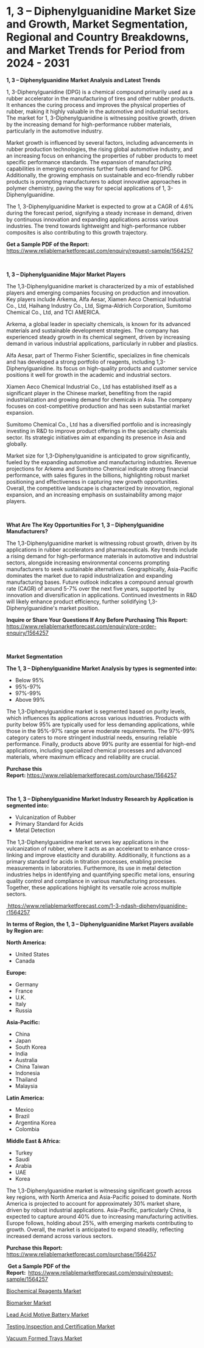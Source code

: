 <p><h1>1, 3 – Diphenylguanidine Market Size and Growth, Market Segmentation, Regional and Country Breakdowns, and Market Trends for Period from 2024 -  2031</h1></p><p><strong>1, 3 – Diphenylguanidine Market Analysis and Latest Trends</strong></p>
<p><p>1, 3-Diphenylguanidine (DPG) is a chemical compound primarily used as a rubber accelerator in the manufacturing of tires and other rubber products. It enhances the curing process and improves the physical properties of rubber, making it highly valuable in the automotive and industrial sectors. The market for 1, 3-Diphenylguanidine is witnessing positive growth, driven by the increasing demand for high-performance rubber materials, particularly in the automotive industry.</p><p>Market growth is influenced by several factors, including advancements in rubber production technologies, the rising global automotive industry, and an increasing focus on enhancing the properties of rubber products to meet specific performance standards. The expansion of manufacturing capabilities in emerging economies further fuels demand for DPG. Additionally, the growing emphasis on sustainable and eco-friendly rubber products is prompting manufacturers to adopt innovative approaches in polymer chemistry, paving the way for special applications of 1, 3-Diphenylguanidine.</p><p>The 1, 3-Diphenylguanidine Market is expected to grow at a CAGR of 4.6% during the forecast period, signifying a steady increase in demand, driven by continuous innovation and expanding applications across various industries. The trend towards lightweight and high-performance rubber composites is also contributing to this growth trajectory.</p></p>
<p><strong>Get a Sample PDF of the Report:&nbsp;</strong> <a href="https://www.reliablemarketforecast.com/enquiry/request-sample/1564257">https://www.reliablemarketforecast.com/enquiry/request-sample/1564257</a></p>
<p>&nbsp;</p>
<p><strong>1, 3 – Diphenylguanidine Major Market Players</strong></p>
<p><p>The 1,3-Diphenylguanidine market is characterized by a mix of established players and emerging companies focusing on production and innovation. Key players include Arkema, Alfa Aesar, Xiamen Aeco Chemical Industrial Co., Ltd, Haihang Industry Co., Ltd, Sigma-Aldrich Corporation, Sumitomo Chemical Co., Ltd, and TCI AMERICA.</p><p>Arkema, a global leader in specialty chemicals, is known for its advanced materials and sustainable development strategies. The company has experienced steady growth in its chemical segment, driven by increasing demand in various industrial applications, particularly in rubber and plastics.</p><p>Alfa Aesar, part of Thermo Fisher Scientific, specializes in fine chemicals and has developed a strong portfolio of reagents, including 1,3-Diphenylguanidine. Its focus on high-quality products and customer service positions it well for growth in the academic and industrial sectors.</p><p>Xiamen Aeco Chemical Industrial Co., Ltd has established itself as a significant player in the Chinese market, benefiting from the rapid industrialization and growing demand for chemicals in Asia. The company focuses on cost-competitive production and has seen substantial market expansion.</p><p>Sumitomo Chemical Co., Ltd has a diversified portfolio and is increasingly investing in R&D to improve product offerings in the specialty chemicals sector. Its strategic initiatives aim at expanding its presence in Asia and globally.</p><p>Market size for 1,3-Diphenylguanidine is anticipated to grow significantly, fueled by the expanding automotive and manufacturing industries. Revenue projections for Arkema and Sumitomo Chemical indicate strong financial performance, with sales figures in the billions, highlighting robust market positioning and effectiveness in capturing new growth opportunities. Overall, the competitive landscape is characterized by innovation, regional expansion, and an increasing emphasis on sustainability among major players.</p></p>
<p>&nbsp;</p>
<p><strong>What Are The Key Opportunities For 1, 3 – Diphenylguanidine Manufacturers?</strong></p>
<p><p>The 1,3-Diphenylguanidine market is witnessing robust growth, driven by its applications in rubber accelerators and pharmaceuticals. Key trends include a rising demand for high-performance materials in automotive and industrial sectors, alongside increasing environmental concerns prompting manufacturers to seek sustainable alternatives. Geographically, Asia-Pacific dominates the market due to rapid industrialization and expanding manufacturing bases. Future outlook indicates a compound annual growth rate (CAGR) of around 5-7% over the next five years, supported by innovation and diversification in applications. Continued investments in R&D will likely enhance product efficiency, further solidifying 1,3-Diphenylguanidine's market position.</p></p>
<p><strong>Inquire or Share Your Questions If Any Before Purchasing This Report:</strong> <a href="https://www.reliablemarketforecast.com/enquiry/pre-order-enquiry/1564257">https://www.reliablemarketforecast.com/enquiry/pre-order-enquiry/1564257</a></p>
<p>&nbsp;</p>
<p><strong>Market Segmentation</strong></p>
<p><strong>The 1, 3 – Diphenylguanidine Market Analysis by types is segmented into:</strong></p>
<p><ul><li>Below 95%</li><li>95%-97%</li><li>97%-99%</li><li>Above 99%</li></ul></p>
<p><p>The 1,3-Diphenylguanidine market is segmented based on purity levels, which influences its applications across various industries. Products with purity below 95% are typically used for less demanding applications, while those in the 95%-97% range serve moderate requirements. The 97%-99% category caters to more stringent industrial needs, ensuring reliable performance. Finally, products above 99% purity are essential for high-end applications, including specialized chemical processes and advanced materials, where maximum efficacy and reliability are crucial.</p></p>
<p><strong>Purchase this Report:&nbsp;</strong><a href="https://www.reliablemarketforecast.com/purchase/1564257">https://www.reliablemarketforecast.com/purchase/1564257</a></p>
<p>&nbsp;</p>
<p><strong>The 1, 3 – Diphenylguanidine Market Industry Research by Application is segmented into:</strong></p>
<p><ul><li>Vulcanization of Rubber</li><li>Primary Standard for Acids</li><li>Metal Detection</li></ul></p>
<p><p>The 1,3-Diphenylguanidine market serves key applications in the vulcanization of rubber, where it acts as an accelerant to enhance cross-linking and improve elasticity and durability. Additionally, it functions as a primary standard for acids in titration processes, enabling precise measurements in laboratories. Furthermore, its use in metal detection industries helps in identifying and quantifying specific metal ions, ensuring quality control and compliance in various manufacturing processes. Together, these applications highlight its versatile role across multiple sectors.</p></p>
<p><a href="https://www.reliablemarketforecast.com/1-3-ndash-diphenylguanidine-r1564257">&nbsp;https://www.reliablemarketforecast.com/1-3-ndash-diphenylguanidine-r1564257</a></p>
<p><strong>In terms of Region, the 1, 3 – Diphenylguanidine Market Players available by Region are:</strong></p>
<p>
    <p> <strong> North America: </strong>
        <ul>
            <li>United States</li>
            <li>Canada</li>
        </ul>
        </p> 
    <p> <strong> Europe: </strong>
        <ul>
            <li>Germany</li>
            <li>France</li>
            <li>U.K.</li>
            <li>Italy</li>
            <li>Russia</li>
        </ul>
        </p> 
    <p> <strong> Asia-Pacific: </strong>
        <ul>
            <li>China</li>
            <li>Japan</li>
            <li>South Korea</li>
            <li>India</li>
            <li>Australia</li>
            <li>China Taiwan</li>
            <li>Indonesia</li>
            <li>Thailand</li>
            <li>Malaysia</li>
        </ul>
        </p> 
    <p> <strong> Latin America: </strong>
        <ul>
            <li>Mexico</li>
            <li>Brazil</li>
            <li>Argentina Korea</li>
            <li>Colombia</li>
        </ul>
        </p> 
    <p> <strong> Middle East & Africa: </strong>
        <ul>
            <li>Turkey</li>
            <li>Saudi</li>
            <li>Arabia</li>
            <li>UAE</li>
            <li>Korea</li>
        </ul>
    </p>
    </p>
<p><p>The 1,3-Diphenylguanidine market is witnessing significant growth across key regions, with North America and Asia-Pacific poised to dominate. North America is projected to account for approximately 30% market share, driven by robust industrial applications. Asia-Pacific, particularly China, is expected to capture around 40% due to increasing manufacturing activities. Europe follows, holding about 25%, with emerging markets contributing to growth. Overall, the market is anticipated to expand steadily, reflecting increased demand across various sectors.</p></p>
<p><strong>Purchase this Report: </strong><a href="https://www.reliablemarketforecast.com/purchase/1564257">https://www.reliablemarketforecast.com/purchase/1564257</a></p>
<p>&nbsp;<strong>Get a Sample PDF of the Report:&nbsp;&nbsp;</strong><a href="https://www.reliablemarketforecast.com/enquiry/request-sample/1564257">https://www.reliablemarketforecast.com/enquiry/request-sample/1564257</a></p>
<p><strong></strong></p>
<p><p><a href="https://www.linkedin.com/pulse/comprehensive-analysis-global-biochemical-reagents-market-yrt3e?trackingId=u9VUd6YhR%2FGmLGnqqT261A%3D%3D">Biochemical Reagents Market</a></p><p><a href="https://www.linkedin.com/pulse/mapping-biomarker-market-trends-challenges-breakthroughs-kioie?trackingId=GsyTZZKPTs2gXlQc8%2Bj7bw%3D%3D">Biomarker Market</a></p><p><a href="https://medium.com/@jeraldhackett/what-is-influencing-the-future-of-lead-acid-motive-battery-0a0e0138ff08?postPublishedType=repub">Lead Acid Motive Battery Market</a></p><p><a href="https://github.com/BryceTownsendr/Market-Research-Report-List-6/blob/main/testinginspection-and-certification-market.md">Testing,Inspection and Certification Market</a></p><p><a href="https://issuu.com/reportprime-2/docs/vacuum-formed-trays-market-size-203_437b92746510ff">Vacuum Formed Trays Market</a></p></p>